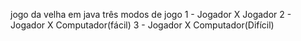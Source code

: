 jogo da velha em java
três modos de jogo
1 - Jogador X Jogador
2 - Jogador X Computador(fácil)
3 - Jogador X Computador(Difícil)
